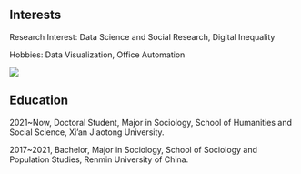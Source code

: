 ## Interests

Research Interest: Data Science and Social Research, Digital Inequality

Hobbies: Data Visualization, Office Automation


<img align="center" src="https://github-readme-stats.vercel.app/api/top-langs/?username=hedaozi&layout=compact&langs_count=4">

## Education

2021~Now, Doctoral Student, Major in Sociology, School of Humanities and Social Science, Xi’an Jiaotong University.

2017~2021, Bachelor, Major in Sociology, School of Sociology and Population Studies, Renmin University of China.

